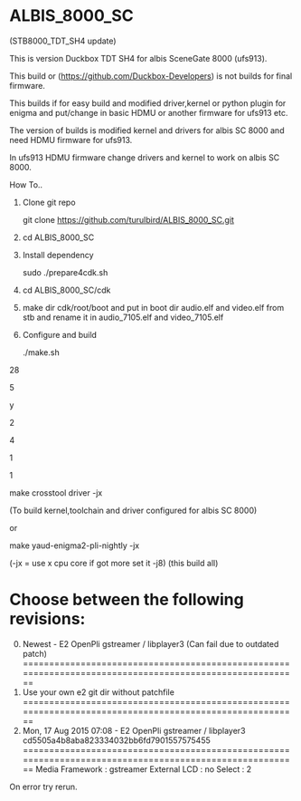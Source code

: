 # ALBIS_8000_SC
  (STB8000_TDT_SH4 update)
  
This is version Duckbox TDT SH4 for albis SceneGate 8000 (ufs913).

This build or (https://github.com/Duckbox-Developers) is not builds for final firmware.

This builds if for easy build and modified driver,kernel or python plugin for enigma and put/change in basic HDMU or another firmware for ufs913 etc.

The version of builds is modified kernel and drivers for albis SC 8000 and need HDMU firmware for ufs913.

In ufs913 HDMU firmware change drivers and kernel to work on albis SC 8000.


How To..

1. Clone git repo

    git clone https://github.com/turulbird/ALBIS_8000_SC.git
    
2. cd ALBIS_8000_SC

3. Install dependency
    
    sudo ./prepare4cdk.sh 

4. cd ALBIS_8000_SC/cdk


5. make dir cdk/root/boot and put in boot dir audio.elf and video.elf from stb and rename it in audio_7105.elf and video_7105.elf

6. Configure and build

    ./make.sh

28

5

y

2

4

1

1

make crosstool driver -jx

(To build kernel,toolchain and driver configured for albis SC 8000)

or

make yaud-enigma2-pli-nightly -jx

(-jx = use x cpu core if got more set it -j8)
(this build all)


Choose between the following revisions:
========================================================================================================
 0) Newest                 - E2 OpenPli gstreamer / libplayer3    (Can fail due to outdated patch)     
========================================================================================================
 1) Use your own e2 git dir without patchfile
========================================================================================================
 2) Mon, 17 Aug 2015 07:08 - E2 OpenPli gstreamer / libplayer3 cd5505a4b8aba823334032bb6fd7901557575455
========================================================================================================
Media Framework : gstreamer
External LCD    : no
Select          : 2

On error try rerun.

